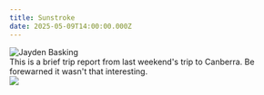 ```yaml
---
title: Sunstroke
date: 2025-05-09T14:00:00.000Z
---
```


![](/booroomba_jayden.jpg "Jayden Basking")\
This is a brief trip report from last weekend's trip to Canberra. Be forewarned it wasn't that interesting. \
![](/booroomba_sunset.jpg)

